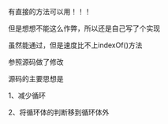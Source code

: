 有直接的方法可以用！！！

但是想想不能这么作弊，所以还是自己写了个实现

虽然能通过，但是速度比不上indexOf()方法

参照源码做了修改

源码的主要思想是

1、减少循环

2、将循环体的判断移到循环体外
